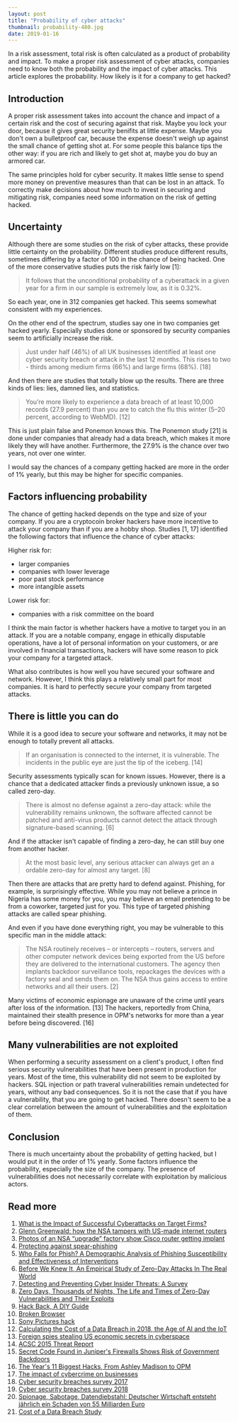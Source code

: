 ```yaml
---
layout: post
title: "Probability of cyber attacks"
thumbnail: probability-480.jpg
date: 2019-01-16
---
```


In a risk assessment, total risk is often calculated as a product of probability and impact. To make a proper risk assessment of cyber attacks, companies need to know both the probability and the impact of cyber attacks. This article explores the probability. How likely is it for a company to get hacked?

<!-- photo source: https://commons.wikimedia.org/wiki/File:High_School_Probability_and_Statistics_Cover.jpg -->

## Introduction

A proper risk assessment takes into account the chance and impact of a certain risk and the cost of securing against that risk. Maybe you lock your door, because it gives great security benifits at little expense. Maybe you don't own a bulletproof car, because the expense doesn't weigh up against the small chance of getting shot at. For some people this balance tips the other way: if you are rich and likely to get shot at, maybe you do buy an armored car.

The same principles hold for cyber security. It makes little sense to spend more money on preventive measures than that can be lost in an attack. To correctly make decisions about how much to invest in securing and mitigating risk, companies need some information on the risk of getting hacked.

## Uncertainty

Although there are some studies on the risk of cyber attacks, these provide little certainty on the probability. Different studies produce different results, sometimes differing by a factor of 100 in the chance of being hacked. One of the more conservative studies puts the risk fairly low [1]:

> It follows that the unconditional probability of a cyberattack in a given year for a firm in our sample is extremely low, as it is 0.32%.

So each year, one in 312 companies get hacked. This seems somewhat consistent with my experiences.

On the other end of the spectrum, studies say one in two companies get hacked yearly. Especially studies done or sponsored by security companies seem to artificially increase the risk.

> Just under half (46%) of all UK businesses identified at least one cyber security breach or attack in the last 12 months. This rises to two - thirds among 
medium firms (66%) and large firms (68%). [18]

And then there are studies that totally blow up the results. There are three kinds of lies: lies, damned lies, and statistics.
    
> You’re more likely to experience a data breach of at least 10,000 records (27.9 percent) than you are to catch the flu this winter (5–20 percent, according to WebMD). [12]

This is just plain false and Ponemon knows this. The Ponemon study [21] is done under companies that already had a data breach, which makes it more likely they will have another. Furthermore, the 27.9% is the chance over two years, not over one winter.

I would say the chances of a company getting hacked are more in the order of 1% yearly, but this may be higher for specific companies.

## Factors influencing probability

The chance of getting hacked depends on the type and size of your company. If you are a cryptocoin broker hackers have more incentive to attack your company than if you are a hobby shop. Studies [1, 17] identified the following factors that influence the chance of cyber attacks:

Higher risk for:
* larger companies
* companies with lower leverage
* poor past stock performance
* more intangible assets

Lower risk for:
* companies with a risk committee on the board

I think the main factor is whether hackers have a motive to target you in an attack. If you are a notable company, engage in ethically disputable operations, have a lot of personal information on your customers, or are involved in financial transactions, hackers will have some reason to pick your company for a targeted attack.

What also contributes is how well you have secured your software and network. However, I think this plays a relatively small part for most companies. It is hard to perfectly secure your company from targeted attacks.

## There is little you can do

While it is a good idea to secure your software and networks, it may not be enough to totally prevent all attacks.

> If an organisation is connected to the internet, it is vulnerable. The incidents in the public eye are just the tip of the iceberg. [14]

Security assessments typically scan for known issues. However, there is a chance that a dedicated attacker finds a previously unknown issue, a so called zero-day.

> There is almost no defense against a zero-day attack: while the vulnerability remains unknown, the software affected cannot be patched and anti-virus products cannot detect the attack through signature-based scanning. [6]

And if the attacker isn't capable of finding a zero-day, he can still buy one from another hacker.

> At the most basic level, any serious attacker can always get an a ordable zero-day for almost any target. [8]

Then there are attacks that are pretty hard to defend against. Phishing, for example, is surprisingly effective. While you may not believe a prince in Nigeria has some money for you, you may believe an email pretending to be from a coworker, targeted just for you. This type of targeted phishing attacks are called spear phishing.

And even if you have done everything right, you may be vulnerable to this specific man in the middle attack:

> The NSA routinely receives – or intercepts – routers, servers and other computer network devices being exported from the US before they are delivered to the international customers. The agency then implants backdoor surveillance tools, repackages the devices with a factory seal and sends them on. The NSA thus gains access to entire networks and all their users. [2]

Many victims of economic espionage are unaware of the crime until years after loss of the information. [13]
The hackers, reportedly from China, maintained their stealth presence in OPM's networks for more than a year before being discovered. [16]

## Many vulnerabilities are not exploited

When performing a security assessment on a client's product, I often find serious security vulnerabilities that have been present in production for years. Most of the time, this vulnerability did not seem to be exploited by hackers. SQL injection or path traveral vulnerabilities remain undetected for years, without any bad consequences. So it is not the case that if you have a vulnerability, that you are going to get hacked. There doesn't seem to be a clear correlation between the amount of vulnerabilities and the exploitation of them.

## Conclusion

There is much uncertainty about the probability of getting hacked, but I would put it in the order of 1% yearly. Some factors influence the probability, especially the size of the company. The presence of vulnerabilities does not necessarily correlate with exploitation by malicious actors.

## Read more

1. [What is the Impact of Successful Cyberattacks on Target Firms?](https://www.nber.org/papers/w24409)
1. [Glenn Greenwald: how the NSA tampers with US-made internet routers](https://www.theguardian.com/books/2014/may/12/glenn-greenwald-nsa-tampers-us-internet-routers-snowden)
1. [Photos of an NSA “upgrade” factory show Cisco router getting implant](https://arstechnica.com/tech-policy/2014/05/photos-of-an-nsa-upgrade-factory-show-cisco-router-getting-implant/)
1. [Protecting against spear-phishing](http://faronics.com/assets/CFS_2012-01_Jan.pdf)
1. [Who Falls for Phish? A Demographic Analysis of Phishing 
Susceptibility and Effectiveness of Interventions](http://lorrie.cranor.org/pubs/pap1162-sheng.pdf)
1. [Before We Knew It, An Empirical Study of Zero-Day Attacks In The Real World](https://users.ece.cmu.edu/~tdumitra/public_documents/bilge12_zero_day.pdf)
1. [Detecting and Preventing Cyber
Insider Threats: A Survey](http://www.nsclab.org/yang/publications/08278157.pdf)
1. [Zero Days, Thousands of Nights, The Life and Times of Zero-Day Vulnerabilities and Their Exploits](https://paper.seebug.org/papers/Security%20Conf/Blackhat/2017_us/us-17-Ablon-Bug-Collisions-Meet-Government-Vulnerability-Disclosure-Zero-Days-Thousands-Of-Nights-RAND.pdf)
1. [Hack Back, A DIY Guide](http://pastebin.com/raw/0SNSvyjJ)
1. [Broken Browser](https://www.brokenbrowser.com/)
1. [Sony Pictures hack](https://en.wikipedia.org/wiki/Sony_Pictures_hack)
1. [Calculating the Cost of a Data Breach in 2018, the Age of AI and the IoT](https://securityintelligence.com/ponemon-cost-of-a-data-breach-2018/)
1. [Foreign spies stealing US economic secrets in cyberspace](https://www.dni.gov/files/documents/Newsroom/Reports%20and%20Pubs/20111103_report_fecie.pdf)
1. [ACSC 2015 Threat Report](https://www.acsc.gov.au/publications/ACSC_Threat_Report_2015.pdf)
1. [Secret Code Found in Juniper&#x27;s Firewalls Shows Risk of Government Backdoors](https://www.wired.com/2015/12/juniper-networks-hidden-backdoors-show-the-risk-of-government-backdoors/)
1. [The Year's 11 Biggest Hacks, From Ashley Madison to OPM](https://www.wired.com/2015/12/the-years-11-biggest-hacks-from-ashley-madison-to-opm/)
1. [The impact of cybercrime on businesses](https://www.researchgate.net/profile/Letizia_Paoli/publication/325120529_The_impact_of_cybercrime_on_businesses_A_novel_conceptual_framework_and_its_application_to_Belgium/links/5af96b1e0f7e9b026bf73418/The-impact-of-cybercrime-on-businesses-A-novel-conceptual-framework-and-its-application-to-Belgium.pdf)
1. [Cyber security breaches survey 2017](https://assets.publishing.service.gov.uk/government/uploads/system/uploads/attachment_data/file/609186/Cyber_Security_Breaches_Survey_2017_main_report_PUBLIC.pdf)
1. [Cyber security breaches survey 2018](https://assets.publishing.service.gov.uk/government/uploads/system/uploads/attachment_data/file/702074/Cyber_Security_Breaches_Survey_2018_-_Main_Report.pdf)
1. [Spionage, Sabotage, Datendiebstahl: Deutscher Wirtschaft entsteht jährlich ein Schaden von 55 Milliarden Euro](https://www.verfassungsschutz.de/de/oeffentlichkeitsarbeit/presse/pm-20170721-bfv-bitkom-vorstellung-studie-wirtschaftsspionage-sabotage-datendiebstahl)
1. [Cost of a Data Breach Study](https://www.ibm.com/security/data-breach)
